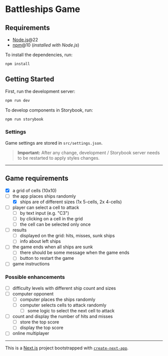 # Battleships Game

## Requirements

- [Node.js](https://nodejs.org/)@22
- [npm](https://www.npmjs.com/)@10 (_installed with Node.js_)

To install the dependencies, run:

```
npm install
```

## Getting Started

First, run the development server:

```bash
npm run dev
```

To develop components in Storybook, run:

```bash
npm run storybook
```

### Settings

Game settings are stored in `src/settings.json`.

> **Important:**
> After any change, development / Storybook server needs to be restarted to apply styles changes.

---

## Game requirements

- [x] a grid of cells (10x10)
- [ ] the app places ships randomly
  - [x] ships are of different sizes (1x 5-cells, 2x 4-cells)
- [ ] player can select a cell to attack
  - [ ] by text input (e.g. "C3")
  - [ ] by clicking on a cell in the grid
  - [ ] the cell can be selected only once
- [ ] results
  - [ ] displayed on the grid: hits, misses, sunk ships
  - [ ] info about left ships
- [ ] the game ends when all ships are sunk
  - [ ] there should be some message when the game ends
  - [ ] button to restart the game
- [ ] game instructions

### Possible enhancements

- [ ] difficulty levels with different ship count and sizes
- [ ] computer opponent
  - [ ] computer places the ships randomly
  - [ ] computer selects cells to attack randomly
    - [ ] some logic to select the next cell to attack
- [ ] count and display the number of hits and misses
  - [ ] store the top score
  - [ ] display the top score
- [ ] online multiplayer

---

This is a [Next.js](https://nextjs.org) project bootstrapped with [`create-next-app`](https://nextjs.org/docs/app/api-reference/cli/create-next-app).
